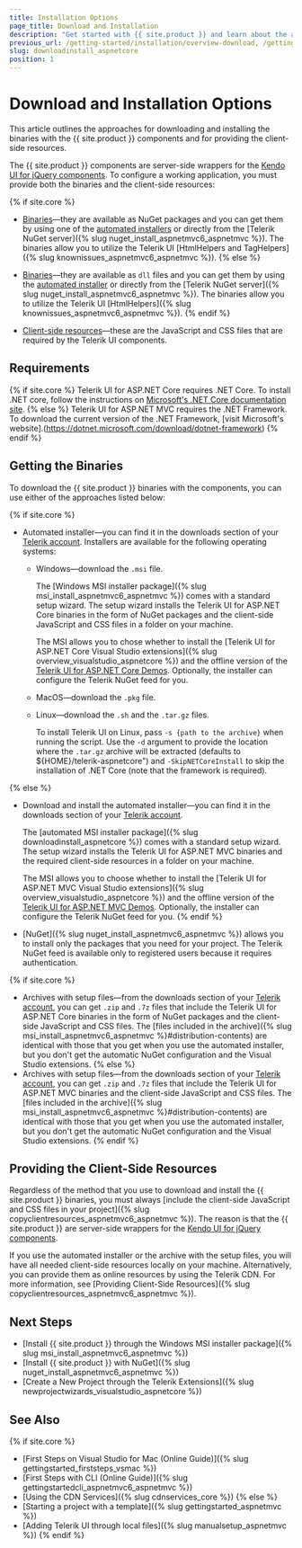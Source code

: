 ```yaml
---
title: Installation Options
page_title: Download and Installation
description: "Get started with {{ site.product }} and learn about the available installation approaches."
previous_url: /getting-started/installation/overview-download, /getting-started/installation/overview, /installation-mvc/overview
slug: downloadinstall_aspnetcore
position: 1
---
```


# Download and Installation Options

This article outlines the approaches for downloading and installing the binaries with the {{ site.product }} components and for providing the client-side resources.

The {{ site.product }} components are server-side wrappers for the [Kendo UI for jQuery components](https://www.telerik.com/kendo-jquery-ui). To configure a working application, you must provide both the binaries and the client-side resources:

{% if site.core %}
* [Binaries](#getting-the-binaries)&mdash;they are available as NuGet packages and you can get them by using one of the [automated installers](#getting-the-binaries) or directly from the [Telerik NuGet server]({% slug nuget_install_aspnetmvc6_aspnetmvc %}). The binaries allow you to utilize the Telerik UI [HtmlHelpers and TagHelpers]({% slug knownissues_aspnetmvc6_aspnetmvc %}).
{% else %}
* [Binaries](#getting-the-binaries)&mdash;they are available as `dll` files and you can get them by using the [automated installer](#getting-the-binaries) or directly from the [Telerik NuGet server]({% slug nuget_install_aspnetmvc6_aspnetmvc %}). The binaries allow you to utilize the Telerik UI [HtmlHelpers]({% slug knownissues_aspnetmvc6_aspnetmvc %}).
{% endif %}

* [Client-side resources](#providing-the-client-side-resources)&mdash;these are the JavaScript and CSS files that are required by the Telerik UI components.

## Requirements

{% if site.core %}
Telerik UI for ASP.NET Core requires .NET Core. To install .NET core, follow the instructions on <a href="https://docs.microsoft.com/en-us/dotnet/core/windows-prerequisites" target="_blank">Microsoft's .NET Core documentation site</a>.
{% else %}
Telerik UI for ASP.NET MVC requires the .NET Framework. To download the current version of the .NET Framework, [visit Microsoft's website].(https://dotnet.microsoft.com/download/dotnet-framework)
{% endif %}

## Getting the Binaries

To download the {{ site.product }} binaries with the components, you can use either of the approaches listed below:

{% if site.core %}
* Automated installer&mdash;you can find it in the downloads section of your [Telerik account](https://www.telerik.com/account). Installers are available for the following operating systems:

    * Windows&mdash;download the `.msi` file. 
    
        The [Windows MSI installer package]({% slug msi_install_aspnetmvc6_aspnetmvc %}) comes with a standard setup wizard. The setup wizard installs the Telerik UI for ASP.NET Core binaries in the form of NuGet packages and the client-side JavaScript and CSS files in a folder on your machine. 
        
        The MSI allows you to chose whether to install the [Telerik UI for ASP.NET Core Visual Studio extensions]({% slug overview_visualstudio_aspnetcore %}) and the offline version of the [Telerik UI for ASP.NET Core Demos](https://demos.telerik.com/aspnet-core). Optionally, the installer can configure the Telerik NuGet feed for you.

    * MacOS&mdash;download the `.pkg` file.

    * Linux&mdash;download the `.sh` and the `.tar.gz` files.
    
        To install Telerik UI on Linux, pass `-s {path to the archive}` when running the script. Use the `-d` argument to provide the location where the `.tar.gz` archive will be extracted (defaults to ${HOME}/telerik-aspnetcore") and `-SkipNETCoreInstall` to skip the installation of .NET Core (note that the framework is required).

{% else %}
* Download and install the automated installer&mdash;you can find it in the downloads section of your [Telerik account](https://www.telerik.com/account). 
    
    The [automated MSI installer package]({% slug downloadinstall_aspnetcore %}) comes with a standard setup wizard. The setup wizard installs the Telerik UI for ASP.NET MVC binaries and the required client-side resources in a folder on your machine.
    
    The MSI allows you to choose whether to install the [Telerik UI for ASP.NET MVC Visual Studio extensions]({% slug overview_visualstudio_aspnetcore %}) and the offline version of the [Telerik UI for ASP.NET MVC Demos](https://demos.telerik.com/aspnet-mvc). Optionally, the installer can configure the Telerik NuGet feed for you.
{% endif %}

* [NuGet]({% slug nuget_install_aspnetmvc6_aspnetmvc %}) allows you to install only the packages that you need for your project. The Telerik NuGet feed is available only to registered users because it requires authentication.

{% if site.core %}
* Archives with setup files&mdash;from the downloads section of your [Telerik account](https://www.telerik.com/account), you can get `.zip` and `.7z` files that include the Telerik UI for ASP.NET Core binaries in the form of NuGet packages and the client-side JavaScript and CSS files. The [files included in the archive]({% slug msi_install_aspnetmvc6_aspnetmvc %}#distribution-contents) are identical with those that you get when you use the automated installer, but you don't get the automatic NuGet configuration and the Visual Studio extensions.
{% else %}
* Archives with setup files&mdash;from the downloads section of your [Telerik account](https://www.telerik.com/account), you can get `.zip` and `.7z` files that include the Telerik UI for ASP.NET MVC binaries and the client-side JavaScript and CSS files. The [files included in the archive]({% slug msi_install_aspnetmvc6_aspnetmvc %}#distribution-contents) are identical with those that you get when you use the automated installer, but you don't get the automatic NuGet configuration and the Visual Studio extensions.
{% endif %}

## Providing the Client-Side Resources

Regardless of the method that you use to download and install the {{ site.product }} binaries, you must always [include the client-side JavaScript and CSS files in your project]({% slug copyclientresources_aspnetmvc6_aspnetmvc %}). The reason is that the {{ site.product }} are server-side wrappers for the [Kendo UI for jQuery components](https://www.telerik.com/kendo-jquery-ui).

If you use the automated installer or the archive with the setup files, you will have all needed client-side resources locally on your machine. Alternatively, you can provide them as online resources by using the Telerik CDN. For more information, see [Providing Client-Side Resources]({% slug copyclientresources_aspnetmvc6_aspnetmvc %}).

## Next Steps

* [Install {{ site.product }} through the Windows MSI installer package]({% slug msi_install_aspnetmvc6_aspnetmvc %})
* [Install {{ site.product }} with NuGet]({% slug nuget_install_aspnetmvc6_aspnetmvc %})
* [Create a New Project through the Telerik Extensions]({% slug newprojectwizards_visualstudio_aspnetcore %})

## See Also
{% if site.core %}
* [First Steps on Visual Studio for Mac (Online Guide)]({% slug gettingstarted_firststeps_vsmac %})
* [First Steps with CLI (Online Guide)]({% slug gettingstartedcli_aspnetmvc6_aspnetmvc %})
* [Using the CDN Services]({% slug cdnservices_core %})
{% else %}
* [Starting a project with a template]({% slug gettingstarted_aspnetmvc %})
* [Adding Telerik UI through local files]({% slug manualsetup_aspnetmvc %})
{% endif %}
